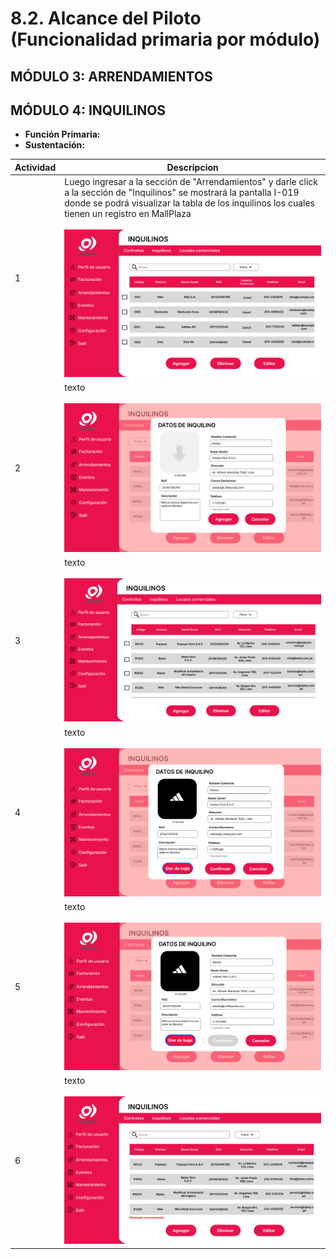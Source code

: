 # 8.2. Alcance del Piloto (Funcionalidad primaria por módulo)
## MÓDULO 3: ARRENDAMIENTOS


## MÓDULO 4: INQUILINOS
* **Función Primaria:** 
* **Sustentación:** 

|Actividad| Descripcion       | 
|---------|-------------------|
| 1       | Luego ingresar a la sección de "Arrendamientos" y darle click a la sección de "Inquilinos" se mostrará la pantalla I-019 donde se podrá visualizar la tabla de los inquilinos los cuales tienen un registro en MallPlaza<br><br> ![image](I019.png)| 
| 2       | texto <br><br>![image](I020.png)| 
| 3       | texto <br><br>![image](I021.png)|
| 4       | texto <br><br>![image](I022.png)| 
| 5       | texto <br><br>![image](I023.png)|
| 6       | texto <br><br>![image](I024.png)|
